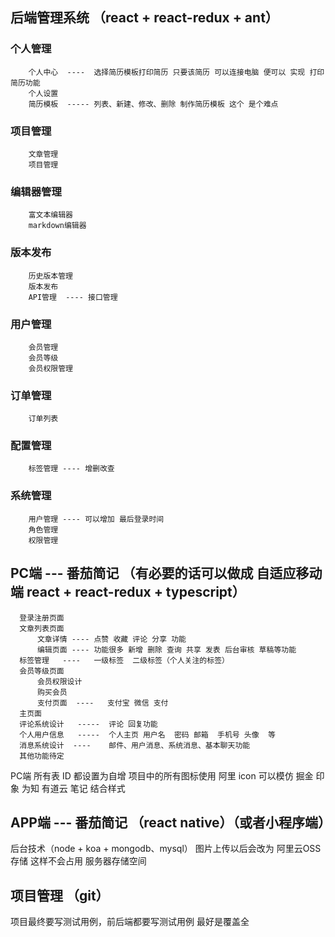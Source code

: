 ## 后端管理系统 （react + react-redux + ant）

### 个人管理
        个人中心  ----  选择简历模板打印简历 只要该简历 可以连接电脑 便可以 实现 打印简历功能
        个人设置
        简历模板  ----- 列表、新建、修改、删除 制作简历模板 这个 是个难点

### 项目管理
        文章管理
        项目管理

### 编辑器管理
        富文本编辑器
        markdown编辑器
        
### 版本发布
        历史版本管理
        版本发布
        API管理  ---- 接口管理
### 用户管理
        会员管理
        会员等级
        会员权限管理
### 订单管理
        订单列表
### 配置管理
        标签管理 ---- 增删改查
### 系统管理
        用户管理 ---- 可以增加 最后登录时间
        角色管理
        权限管理  
## PC端 --- 番茄简记  （有必要的话可以做成 自适应移动端  react + react-redux + typescript）
      登录注册页面
      文章列表页面
          文章详情 ---- 点赞 收藏 评论 分享 功能
          编辑页面 ---- 功能很多 新增 删除 查询 共享 发表 后台审核 草稿等功能 
      标签管理   ----   一级标签  二级标签（个人关注的标签）
      会员等级页面
          会员权限设计
          购买会员
          支付页面  ----   支付宝 微信 支付
      主页面  
      评论系统设计   -----  评论 回复功能
      个人用户信息   -----  个人主页 用户名  密码 邮箱  手机号 头像  等 
      消息系统设计  ----    邮件、用户消息、系统消息、基本聊天功能
      其他功能待定
  PC端 所有表 ID 都设置为自增
  项目中的所有图标使用 阿里 icon
  可以模仿 掘金 印象 为知 有道云 笔记 结合样式
        
## APP端 --- 番茄简记 （react native）（或者小程序端）

后台技术（node + koa + mongodb、mysql）
图片上传以后会改为 阿里云OSS 存储 这样不会占用 服务器存储空间

## 项目管理 （git）

项目最终要写测试用例，前后端都要写测试用例 最好是覆盖全
 
